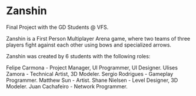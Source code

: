 # Zanshin
Final Project with the GD Students @ VFS.

  Zanshin is a First Person Multiplayer Arena game, where two teams of three players fight against each other using bows and specialized arrows.
  
  Zanshin was created by 6 students with the following roles:
  
  Felipe Carmona - Project Manager, UI Programmer, UI Designer.
  Ulises Zamora - Technical Artist, 3D Modeler.
  Sergio Rodrigues - Gameplay Programmer.
  Matthew Sun - Artist.
  Shane Nielsen - Level Designer, 3D Modeler.
  Juan Cachafeiro - Network Programmer.
  

